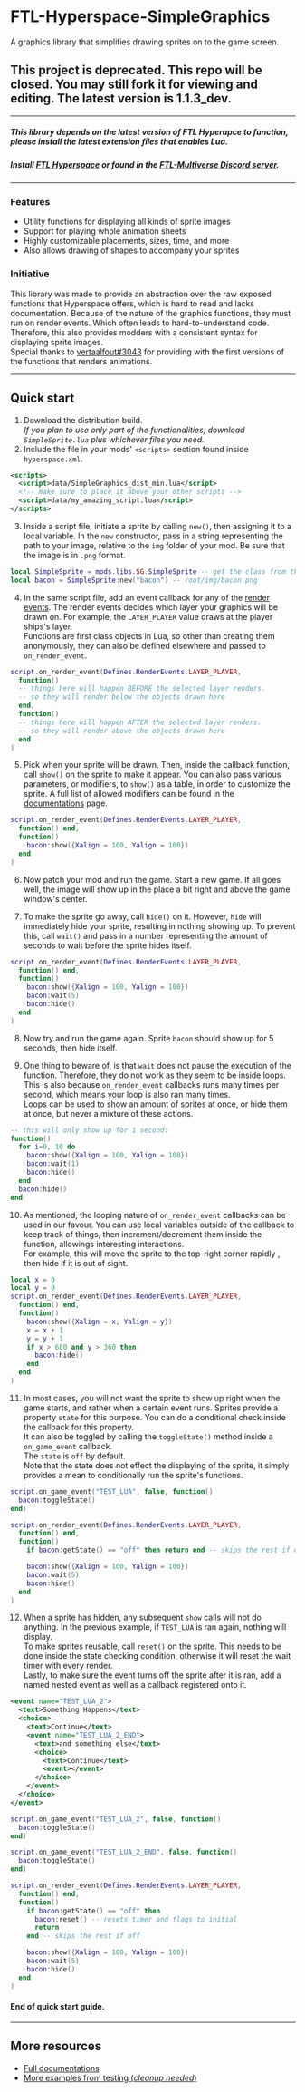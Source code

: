 # FTL-Hyperspace-SimpleGraphics

A graphics library that simplifies drawing sprites on to the game screen.

## This project is deprecated. This repo will be closed. You may still fork it for viewing and editing. The latest version is 1.1.3_dev.
___

##### This library depends on the latest version of FTL Hyperapce to function, please install the latest extension files that enables Lua.

##### Install [FTL Hyperspace](https://github.com/FTL-Hyperspace/FTL-Hyperspace) or found in the [FTL-Multiverse Discord server](https://discord.com/channels/604415384979898464/865264119795941397/987189605080133682).

---

### Features

- Utility functions for displaying all kinds of sprite images
- Support for playing whole animation sheets
- Highly customizable placements, sizes, time, and more
- Also allows drawing of shapes to accompany your sprites

### Initiative

This library was made to provide an abstraction over the raw exposed functions that Hyperspace offers, which is hard to read and lacks documentation. Because of the nature of the graphics functions, they must run on render events. Which often leads to hard-to-understand code. Therefore, this also provides modders with a consistent syntax for displaying sprite images.  
Special thanks to <u>vertaalfout#3043</u> for providing with the first versions of the functions that renders animations.

---

## Quick start

1. Download the distribution build.  
   _If you plan to use only part of the functionalities, download `SimpleSprite.lua` plus whichever files you need._
2. Include the file in your mods' `<scripts>` section found inside `hyperspace.xml`.

```xml
<scripts>
  <script>data/SimpleGraphics_dist_min.lua</script>
  <!-- make sure to place it above your other scripts -->
  <script>data/my_amazing_script.lua</script>
</scripts>
```

3. Inside a script file, initiate a sprite by calling `new()`, then assigning it to a local variable. In the `new` constructor, pass in a string representing the path to your image, relative to the `img` folder of your mod. Be sure that the image is in `.png` format.

```lua
local SimpleSprite = mods.libs.SG.SimpleSprite -- get the class from the "mods" global table
local bacon = SimpleSprite:new("bacon") -- root/img/bacon.png
```

4. In the same script file, add an event callback for any of the [render events](https://github.com/FTL-Hyperspace/FTL-Hyperspace/wiki/Lua-Script-Module#on_render_eventrenderevents-event-beforecallback-aftercallback). The render events decides which layer your graphics will be drawn on. For example, the `LAYER_PLAYER` value draws at the player ships's layer.  
   Functions are first class objects in Lua, so other than creating them anonymously, they can also be defined elsewhere and passed to `on_render_event`.

```lua
script.on_render_event(Defines.RenderEvents.LAYER_PLAYER,
  function()
  -- things here will happen BEFORE the selected layer renders.
  -- so they will render below the objects drawn here
  end,
  function()
  -- things here will happen AFTER the selected layer renders.
  -- so they will render above the objects drawn here
  end
)
```

5. Pick when your sprite will be drawn. Then, inside the callback function, call `show()` on the sprite to make it appear. You can also pass various parameters, or modifiers, to `show()` as a table, in order to customize the sprite. A full list of allowed modifiers can be found in the [documentations](./docs/documentation.md) page.

```lua
script.on_render_event(Defines.RenderEvents.LAYER_PLAYER,
  function() end,
  function()
    bacon:show({Xalign = 100, Yalign = 100})
  end
)
```

6. Now patch your mod and run the game. Start a new game. If all goes well, the image will show up in the place a bit right and above the game window's center.

7. To make the sprite go away, call `hide()` on it. However, `hide` will immediately hide your sprite, resulting in nothing showing up. To prevent this, call `wait()` and pass in a number representing the amount of seconds to wait before the sprite hides itself.

```lua
script.on_render_event(Defines.RenderEvents.LAYER_PLAYER,
  function() end,
  function()
    bacon:show({Xalign = 100, Yalign = 100})
    bacon:wait(5)
    bacon:hide()
  end
)
```

8. Now try and run the game again. Sprite `bacon` should show up for 5 seconds, then hide itself.

9. One thing to beware of, is that `wait` does not pause the execution of the function. Therefore, they do not work as they seem to be inside loops. This is also because `on_render_event` callbacks runs many times per second, which means your loop is also ran many times.  
   Loops can be used to show an amount of sprites at once, or hide them at once, but never a mixture of these actions.

```lua
-- this will only show up for 1 second:
function()
  for i=0, 10 do
    bacon:show({Xalign = 100, Yalign = 100})
    bacon:wait(1)
    bacon:hide()
  end
  bacon:hide()
end
```

10. As mentioned, the looping nature of `on_render_event` callbacks can be used in our favour. You can use local variables outside of the callback to keep track of things, then increment/decrement them inside the function, allowings interesting interactions.  
    For example, this will move the sprite to the top-right corner rapidly , then hide if it is out of sight.

```lua
local x = 0
local y = 0
script.on_render_event(Defines.RenderEvents.LAYER_PLAYER,
  function() end,
  function()
    bacon:show({Xalign = x, Yalign = y})
    x = x + 1
    y = y + 1
    if x > 680 and y > 360 then
      bacon:hide()
    end
  end
)
```

11. In most cases, you will not want the sprite to show up right when the game starts, and rather when a certain event runs. Sprites provide a property `state` for this purpose. You can do a conditional check inside the callback for this property.  
    It can also be toggled by calling the `toggleState()` method inside a `on_game_event` callback.  
    The `state` is `off` by default.  
    Note that the state does not effect the displaying of the sprite, it simply provides a mean to conditionally run the sprite's functions.

```lua
script.on_game_event("TEST_LUA", false, function()
  bacon:toggleState()
end)

script.on_render_event(Defines.RenderEvents.LAYER_PLAYER,
  function() end,
  function()
    if bacon:getState() == "off" then return end -- skips the rest if off

    bacon:show({Xalign = 100, Yalign = 100})
    bacon:wait(5)
    bacon:hide()
  end
)
```

12. When a sprite has hidden, any subsequent `show` calls will not do anything. In the previous example, if `TEST_LUA` is ran again, nothing will display.  
    To make sprites reusable, call `reset()` on the sprite. This needs to be done inside the state checking condition, otherwise it will reset the wait timer with every render.  
    Lastly, to make sure the event turns off the sprite after it is ran, add a named nested event as well as a callback registered onto it.

```xml
<event name="TEST_LUA_2">
  <text>Something Happens</text>
  <choice>
    <text>Continue</text>
    <event name="TEST_LUA_2_END">
      <text>and something else</text>
      <choice>
        <text>Continue</text>
        <event></event>
      </choice>
    </event>
  </choice>
</event>
```

```lua
script.on_game_event("TEST_LUA_2", false, function()
  bacon:toggleState()
end)

script.on_game_event("TEST_LUA_2_END", false, function()
  bacon:toggleState()
end)

script.on_render_event(Defines.RenderEvents.LAYER_PLAYER,
  function() end,
  function()
    if bacon:getState() == "off" then
      bacon:reset() -- resets timer and flags to initial
      return
    end -- skips the rest if off

    bacon:show({Xalign = 100, Yalign = 100})
    bacon:wait(5)
    bacon:hide()
  end
)
```

#### End of quick start guide.

---

## More resources

- [Full documentations](./docs/documentation.md)
- [More examples from testing (_cleanup needed_)](./simple_tests.lua)
